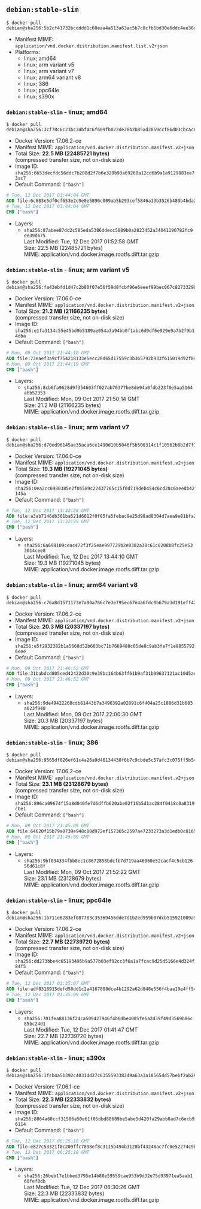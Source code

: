 ## `debian:stable-slim`

```console
$ docker pull debian@sha256:5b2cf41732bcdddd1c60eaa4a513a63ac5b7c8cfb5bd30e6ddc4ee36d955cb91
```

-	Manifest MIME: `application/vnd.docker.distribution.manifest.list.v2+json`
-	Platforms:
	-	linux; amd64
	-	linux; arm variant v5
	-	linux; arm variant v7
	-	linux; arm64 variant v8
	-	linux; 386
	-	linux; ppc64le
	-	linux; s390x

### `debian:stable-slim` - linux; amd64

```console
$ docker pull debian@sha256:3cf78c6c23bc34bf4c6f609fb022de28b2b85ad2859ccf86d03cbcac62952adc
```

-	Docker Version: 17.06.2-ce
-	Manifest MIME: `application/vnd.docker.distribution.manifest.v2+json`
-	Total Size: **22.5 MB (22485721 bytes)**  
	(compressed transfer size, not on-disk size)
-	Image ID: `sha256:6653decfdc56ddc7b208d2f7b6e329b93a69260a12cd6b9a1a9129883ee73ac7`
-	Default Command: `["bash"]`

```dockerfile
# Tue, 12 Dec 2017 01:44:04 GMT
ADD file:6c683e5df0cf653e2c9e0e5896c009ab5b293cef5846a13b3526b489b4bda2b9 in / 
# Tue, 12 Dec 2017 01:44:04 GMT
CMD ["bash"]
```

-	Layers:
	-	`sha256:87abee87dd2c585eda5386ddecc5889b0a2823452a34041190782fc9ee39d675`  
		Last Modified: Tue, 12 Dec 2017 01:52:58 GMT  
		Size: 22.5 MB (22485721 bytes)  
		MIME: application/vnd.docker.image.rootfs.diff.tar.gzip

### `debian:stable-slim` - linux; arm variant v5

```console
$ docker pull debian@sha256:fa43ebfd1d47c2b80f07e56f59d8fcbf96e6eeef99bec067c82733290e4c75c8
```

-	Docker Version: 17.06.0-ce
-	Manifest MIME: `application/vnd.docker.distribution.manifest.v2+json`
-	Total Size: **21.2 MB (21166235 bytes)**  
	(compressed transfer size, not on-disk size)
-	Image ID: `sha256:e1fa3134c55e45bd9b5189ae054a3a94bb0f1abc6d9df6e929e9a7b2f9b14dba`
-	Default Command: `["bash"]`

```dockerfile
# Mon, 09 Oct 2017 21:44:18 GMT
ADD file:73eaef3a9cf754218133e5ecc28d65d17559c3b365792b933f615019d92f8411 in / 
# Mon, 09 Oct 2017 21:44:19 GMT
CMD ["bash"]
```

-	Layers:
	-	`sha256:8cb6fa9628d9f354603ff027ab76377be8de94a0fdb223f0e5aa5164a6b52353`  
		Last Modified: Mon, 09 Oct 2017 21:50:14 GMT  
		Size: 21.2 MB (21166235 bytes)  
		MIME: application/vnd.docker.image.rootfs.diff.tar.gzip

### `debian:stable-slim` - linux; arm variant v7

```console
$ docker pull debian@sha256:d70ed96145ae35aca6ce1490d10b5046f5b506314c1f10562b8b2d7f796ffb4c
```

-	Docker Version: 17.06.0-ce
-	Manifest MIME: `application/vnd.docker.distribution.manifest.v2+json`
-	Total Size: **19.3 MB (19271045 bytes)**  
	(compressed transfer size, not on-disk size)
-	Image ID: `sha256:0ea2cc6980385e2f05589c22437765c15f0d719deb454c6cd28c6aeedb42145a`
-	Default Command: `["bash"]`

```dockerfile
# Tue, 12 Dec 2017 13:32:28 GMT
ADD file:a3ab7146db301ba521d6012f0f05fa5febac9e25d98ad8304d7aea9e81bfa274 in / 
# Tue, 12 Dec 2017 13:32:29 GMT
CMD ["bash"]
```

-	Layers:
	-	`sha256:6a698109ceac472f3f25eae997729b2e0302a38c61c0208b8fc25e533014cee8`  
		Last Modified: Tue, 12 Dec 2017 13:44:10 GMT  
		Size: 19.3 MB (19271045 bytes)  
		MIME: application/vnd.docker.image.rootfs.diff.tar.gzip

### `debian:stable-slim` - linux; arm64 variant v8

```console
$ docker pull debian@sha256:c76a8d1571173e7a90a766c7e3e795ec67e4a6fdc0b679a3d191eff425b4a565
```

-	Docker Version: 17.06.2-ce
-	Manifest MIME: `application/vnd.docker.distribution.manifest.v2+json`
-	Total Size: **20.3 MB (20337197 bytes)**  
	(compressed transfer size, not on-disk size)
-	Image ID: `sha256:e5f2932382b1a5668d52b603bc71b7669488c05de8c9ab3fa7f1e98557926eee`
-	Default Command: `["bash"]`

```dockerfile
# Mon, 09 Oct 2017 21:46:52 GMT
ADD file:31babdcd805ced42422d30c9e30bc164b63ff61b9af31b09637121ac10d5aedc in / 
# Mon, 09 Oct 2017 21:46:52 GMT
CMD ["bash"]
```

-	Layers:
	-	`sha256:9de49422268cdb61443b7a3496392a02891c6f404a25c1886d31b683a623f948`  
		Last Modified: Mon, 09 Oct 2017 22:00:30 GMT  
		Size: 20.3 MB (20337197 bytes)  
		MIME: application/vnd.docker.image.rootfs.diff.tar.gzip

### `debian:stable-slim` - linux; 386

```console
$ docker pull debian@sha256:9565df026ef61c4a26a9d46134438f6b7c9cbde5c57afc3c075ff5b54776a58b
```

-	Docker Version: 17.06.2-ce
-	Manifest MIME: `application/vnd.docker.distribution.manifest.v2+json`
-	Total Size: **23.1 MB (23128679 bytes)**  
	(compressed transfer size, not on-disk size)
-	Image ID: `sha256:896ca09674f15a8d040fe7d6dffb620abe02f16b5d1ac284f0418c0a8319cbe1`
-	Default Command: `["bash"]`

```dockerfile
# Mon, 09 Oct 2017 21:45:09 GMT
ADD file:64620f15b79a0739e948c80d972ef157365c2597ae7233273a3d1edb0c8165e9 in / 
# Mon, 09 Oct 2017 21:45:09 GMT
CMD ["bash"]
```

-	Layers:
	-	`sha256:9bf034334fbb8ec1c8672858bdcfb7d719aa46060e52cacf4c5cb12656d61c8f`  
		Last Modified: Mon, 09 Oct 2017 21:52:22 GMT  
		Size: 23.1 MB (23128679 bytes)  
		MIME: application/vnd.docker.image.rootfs.diff.tar.gzip

### `debian:stable-slim` - linux; ppc64le

```console
$ docker pull debian@sha256:1b711e6283ef087783c35369456dde7d1b2ed959b07dcb515921009a92198ab2
```

-	Docker Version: 17.06.2-ce
-	Manifest MIME: `application/vnd.docker.distribution.manifest.v2+json`
-	Total Size: **22.7 MB (22739720 bytes)**  
	(compressed transfer size, not on-disk size)
-	Image ID: `sha256:dd273bbe4c65193495b9a577b03ef92cc3f6a1a7fcac9d25d5166e4d324f84f5`
-	Default Command: `["bash"]`

```dockerfile
# Tue, 12 Dec 2017 01:35:07 GMT
ADD file:adf8318915defd58dd1c2a4167808dce4b1292a62d848e556f4baa19e4ff5484 in / 
# Tue, 12 Dec 2017 01:35:09 GMT
CMD ["bash"]
```

-	Layers:
	-	`sha256:701fea88136f24ca509427946f4b6dbe4005fe6a2d39f49d3569b86c85bc24d1`  
		Last Modified: Tue, 12 Dec 2017 01:41:47 GMT  
		Size: 22.7 MB (22739720 bytes)  
		MIME: application/vnd.docker.image.rootfs.diff.tar.gzip

### `debian:stable-slim` - linux; s390x

```console
$ docker pull debian@sha256:1fcb4a51392c40314d27c635559338249a63a3a18565dd57bebf2ab29915fce7
```

-	Docker Version: 17.06.1-ce
-	Manifest MIME: `application/vnd.docker.distribution.manifest.v2+json`
-	Total Size: **22.3 MB (22333832 bytes)**  
	(compressed transfer size, not on-disk size)
-	Image ID: `sha256:8864a68ccf31586a50e61f05dbd88689be5abe5d420fa29abb8ad7c6ecb96114`
-	Default Command: `["bash"]`

```dockerfile
# Tue, 12 Dec 2017 06:25:10 GMT
ADD file:e827c53321f0c209ffc7898ef8c3115b494b3128bf43248ac7fc0e52274c9b1e in / 
# Tue, 12 Dec 2017 06:25:10 GMT
CMD ["bash"]
```

-	Layers:
	-	`sha256:26beb17e1bbed3795e14b88e59559cae953b9d32e75d93971ea5aab160fef0db`  
		Last Modified: Tue, 12 Dec 2017 06:30:26 GMT  
		Size: 22.3 MB (22333832 bytes)  
		MIME: application/vnd.docker.image.rootfs.diff.tar.gzip
